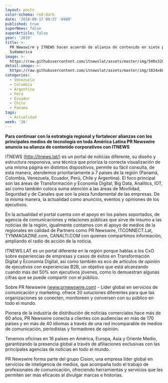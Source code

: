 ```yaml
---
layout: posts
color-schema: red-dark
date: '2018-09-17 09:37 -0400'
published: true
superNews: false
superArticle: false
year: '2019'
title: >-
  PR Newswire y ITNEWS hacen acuerdo de alianza de contenido en siete paises de
  Sudamerica
image: >-
  https://raw.githubusercontent.com/itnewslat/assets/master/img/540x320/Alianzas-p.jpg
detail-image: >-
  https://raw.githubusercontent.com/itnewslat/assets/master/img/1024x680/Alianzas-g.jpg
categories:
  - Venezuela
  - Colombia
  - Argentina
  - Perú
  - Ecuador
  - Chile
  - Panama
tags:
  - Actualidad
week: '26'
---
```

**Para continuar con la estrategia regional y fortalecer alianzas con los principales medios de tecnología en toda América Latina PR Newswire anuncia su alianza de contenido corporativos con ITNEWS**

ITNEWS (http://itnews.lat/) es un portal de noticias diferente, su diseño y estructura responsiva, una técnica que prioriza la correcta visualización de una misma página en distintos dispositivos, permite su fácil consulta, de esta manera, atendemos prioritariamente a 7 países de la región (Panamá, Colombia, Venezuela, Ecuador, Perú, Chile y Argentina). El foco principal son las áreas de Transformación y Economía Digital, Big Data, Analitics, IOT, así como también coloca suma atención a las áreas de Movilidad, Seguridad y de Canales que son la pieza fundamental de las empresas. De la misma manera, la actualidad como anuncios, eventos y opiniones de los ejecutivos.

En la actualidad el portal cuenta con el apoyo en los países soportados, de agencia de comunicaciones y relaciones públicas que sirve de insumo a las noticias de la región, igualmente contamos con el apoyo de medios de la regionales en calidad de Partners como PR Newswire, ITCONNECT.Lat, TYNMAGAZINE.com, CANALTI.COM con quienes compartimos información, ampliando el radio de acción de la noticia.

ITNEWS.LAT es un portal diferente en la región porque hablas a los CxO sobre experiencias de empresas y casos de éxitos en Transformación Digital y Economía Digital, así como también es eco de artículos de opinión de ejecutivos con experiencias B2B, un objetivo que está alcanzando cuando más del 50% son ejecutivos jóvenes, como lo demuestran algunas cifras que se puede compartir con el público.

Sobre PR Newswire (www.prnewswire.com) - Líder global en servicios de comunicación y marketing. ofrece 20 soluciones diferentes para que las organizaciones se conecten, monitoreen y conversen con su público en todo el mundo.

Pionera de la industria de distribución de noticias comerciales hace más de 60 años, PR Newswire conecta a clientes con audiencias en más de 170 países y en más de 40 idiomas a través de una red incomparable de medios de comunicación, periodistas y formadores de opinión.

Tenemos oficinas en 16 países en América, Europa, Asia y Oriente Medio, garantizando la presencia global a través de afiliaciones exclusivas con las principales agencias de noticias en todo el mundo.

PR Newswire forma parte del grupo Cision, una empresa líder global en servicios de inteligencia de medios, que acompaña todo el trabajo de profesionales de comunicación, ofreciendo herramientas y servicios que les permiten ser más eficaces al divulgar marcas e historias.
